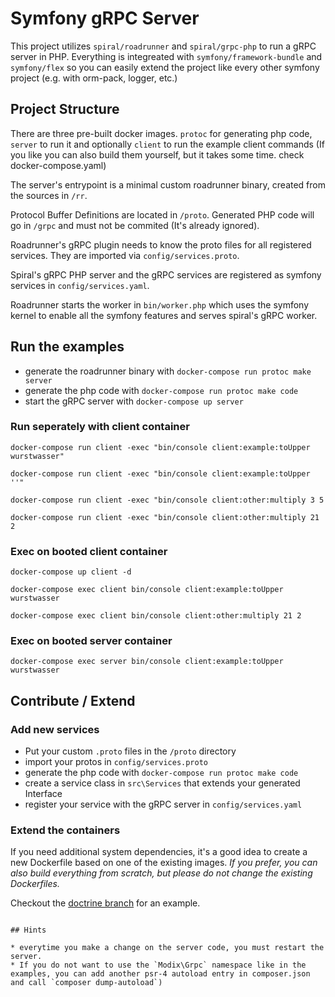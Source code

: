 # Symfony gRPC Server

This project utilizes `spiral/roadrunner` and `spiral/grpc-php` to run a gRPC server in PHP.
Everything is integreated with `symfony/framework-bundle` and `symfony/flex` so you can easily extend the project like every other symfony project (e.g. with orm-pack, logger, etc.)

## Project Structure

There are three pre-built docker images. `protoc` for generating php code, `server` to run it and optionally `client` to run the example client commands (If you like you can also build them yourself, but it takes some time. check docker-compose.yaml)

The server's entrypoint is a minimal custom roadrunner binary, created from the sources in `/rr`.

Protocol Buffer Definitions are located in `/proto`. Generated PHP code will go in `/grpc` and must not be commited (It's already ignored).

Roadrunner's gRPC plugin needs to know the proto files for all registered services. They are imported via `config/services.proto`.

Spiral's gRPC PHP server and the gRPC services are registered as symfony services in `config/services.yaml`.

Roadrunner starts the worker in `bin/worker.php` which uses the symfony kernel to enable all the symfony features and serves spiral's gRPC worker.


## Run the examples
* generate the roadrunner binary with `docker-compose run protoc make server`
* generate the php code with `docker-compose run protoc make code`
* start the gRPC server with `docker-compose up server`

### Run seperately with client container
`docker-compose run client -exec "bin/console client:example:toUpper wurstwasser"`

`docker-compose run client -exec "bin/console client:example:toUpper ''"`

`docker-compose run client -exec "bin/console client:other:multiply 3 5`

`docker-compose run client -exec "bin/console client:other:multiply 21 2`

### Exec on booted client container
`docker-compose up client -d`

`docker-compose exec client bin/console client:example:toUpper wurstwasser`

`docker-compose exec client bin/console client:other:multiply 21 2`

### Exec on booted server container
`docker-compose exec server bin/console client:example:toUpper wurstwasser`

## Contribute / Extend

### Add new services

* Put your custom `.proto` files in the `/proto` directory
* import your protos in `config/services.proto`
* generate the php code with `docker-compose run protoc make code`
* create a service class in `src\Services` that extends your generated Interface
* register your service with the gRPC server in `config/services.yaml`

### Extend the containers

If you need additional system dependencies, it's a good idea to create a new Dockerfile based on one of the existing images. *If you prefer, you can also build everything from scratch, but please do not change the existing Dockerfiles.*

Checkout the [doctrine branch](https://github.com/Modix/symfony-grpc-server/tree/doctrine) for an example.

```

## Hints

* everytime you make a change on the server code, you must restart the server.
* If you do not want to use the `Modix\Grpc` namespace like in the examples, you can add another psr-4 autoload entry in composer.json and call `composer dump-autoload`)
